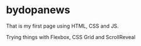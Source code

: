 # bydopanews

That is my first page using HTML, CSS and JS.

Trying things with Flexbox, CSS Grid and ScrollReveal

